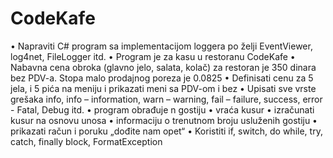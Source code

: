 # CodeKafe

• Napraviti C# program sa implementacijom loggera po želji EventViewer,
log4net, FileLogger itd.
• Program je za kasu u restoranu CodeKafe
• Nabavna cena obroka (glavno jelo, salata, kolač) za restoran je 350
dinara bez PDV-a. Stopa malo prodajnog poreza je 0.0825
• Definisati cenu za 5 jela, i 5 pića na meniju i prikazati meni sa PDV-om i
bez
• Upisati sve vrste grešaka info, info – information, warn – warning, fail –
failure, success, error - Fatal, Debug itd.
• program obrađuje n gostiju
• vraća kusur
• izračunati kusur na osnovu unosa
• informaciju o trenutnom broju usluženih gostiju
• prikazati račun i poruku „dođite nam opet“
• Koristiti if, switch, do while, try, catch, finally block, FormatException
